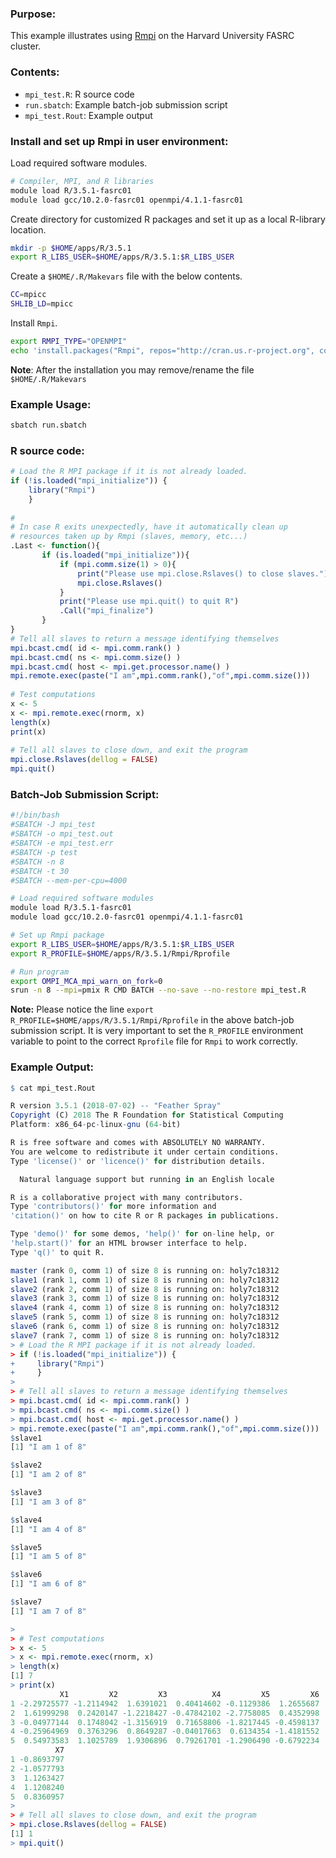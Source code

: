 ### Purpose:

This example illustrates using [Rmpi](https://cran.r-project.org/web/packages/Rmpi/index.html) on the Harvard University FASRC cluster.

### Contents:

* <code>mpi_test.R</code>: R source code
* <code>run.sbatch</code>: Example batch-job submission script
* <code>mpi\_test.Rout</code>: Example output

### Install and set up Rmpi in user environment:

Load required software modules.

```bash
# Compiler, MPI, and R libraries
module load R/3.5.1-fasrc01
module load gcc/10.2.0-fasrc01 openmpi/4.1.1-fasrc01
```

Create directory for customized R packages and set it up as a local R-library location.

```bash
mkdir -p $HOME/apps/R/3.5.1
export R_LIBS_USER=$HOME/apps/R/3.5.1:$R_LIBS_USER
```

Create a <code>$HOME/.R/Makevars</code> file with the below contents.

```bash
CC=mpicc
SHLIB_LD=mpicc
```

Install <code>Rmpi</code>.


```bash
export RMPI_TYPE="OPENMPI"
echo 'install.packages("Rmpi", repos="http://cran.us.r-project.org", configure.args=c("--with-Rmpi-include=${MPI_INCLUDE} --with-Rmpi-libpath=${MPI_LIB} --with-Rmpi-type=${RMPI_TYPE}"), configure.vars=c("CPPFLAGS=-I${MPI_INCLUDE} LDFLAGS=-L${MPI_LIB}"))' | R --vanilla
```

**Note**: After the installation you may remove/rename the file <code>$HOME/.R/Makevars</code>

### Example Usage:

```bash	
sbatch run.sbatch
```

### R source code:

```r
# Load the R MPI package if it is not already loaded.
if (!is.loaded("mpi_initialize")) {
    library("Rmpi")
    }
 
#
# In case R exits unexpectedly, have it automatically clean up
# resources taken up by Rmpi (slaves, memory, etc...)
.Last <- function(){
       if (is.loaded("mpi_initialize")){
           if (mpi.comm.size(1) > 0){
               print("Please use mpi.close.Rslaves() to close slaves.")
               mpi.close.Rslaves()
           }
           print("Please use mpi.quit() to quit R")
           .Call("mpi_finalize")
       }
}
# Tell all slaves to return a message identifying themselves
mpi.bcast.cmd( id <- mpi.comm.rank() )
mpi.bcast.cmd( ns <- mpi.comm.size() )
mpi.bcast.cmd( host <- mpi.get.processor.name() )
mpi.remote.exec(paste("I am",mpi.comm.rank(),"of",mpi.comm.size()))
 
# Test computations
x <- 5
x <- mpi.remote.exec(rnorm, x)
length(x)
print(x)
 
# Tell all slaves to close down, and exit the program
mpi.close.Rslaves(dellog = FALSE)
mpi.quit()
```

### Batch-Job Submission Script:

```bash
#!/bin/bash
#SBATCH -J mpi_test
#SBATCH -o mpi_test.out
#SBATCH -e mpi_test.err
#SBATCH -p test
#SBATCH -n 8
#SBATCH -t 30
#SBATCH --mem-per-cpu=4000

# Load required software modules 
module load R/3.5.1-fasrc01
module load gcc/10.2.0-fasrc01 openmpi/4.1.1-fasrc01

# Set up Rmpi package
export R_LIBS_USER=$HOME/apps/R/3.5.1:$R_LIBS_USER
export R_PROFILE=$HOME/apps/R/3.5.1/Rmpi/Rprofile

# Run program
export OMPI_MCA_mpi_warn_on_fork=0
srun -n 8 --mpi=pmix R CMD BATCH --no-save --no-restore mpi_test.R
```
**Note:** Please notice the line <code>export R_PROFILE=$HOME/apps/R/3.5.1/Rmpi/Rprofile</code> in the above batch-job submission script. It is very important to set the <code>R\_PROFILE</code> environment variable to point to the correct <code>Rprofile</code> file for <code>Rmpi</code> to work correctly.

### Example Output:

```r
$ cat mpi_test.Rout 

R version 3.5.1 (2018-07-02) -- "Feather Spray"
Copyright (C) 2018 The R Foundation for Statistical Computing
Platform: x86_64-pc-linux-gnu (64-bit)

R is free software and comes with ABSOLUTELY NO WARRANTY.
You are welcome to redistribute it under certain conditions.
Type 'license()' or 'licence()' for distribution details.

  Natural language support but running in an English locale

R is a collaborative project with many contributors.
Type 'contributors()' for more information and
'citation()' on how to cite R or R packages in publications.

Type 'demo()' for some demos, 'help()' for on-line help, or
'help.start()' for an HTML browser interface to help.
Type 'q()' to quit R.

master (rank 0, comm 1) of size 8 is running on: holy7c18312 
slave1 (rank 1, comm 1) of size 8 is running on: holy7c18312 
slave2 (rank 2, comm 1) of size 8 is running on: holy7c18312 
slave3 (rank 3, comm 1) of size 8 is running on: holy7c18312 
slave4 (rank 4, comm 1) of size 8 is running on: holy7c18312 
slave5 (rank 5, comm 1) of size 8 is running on: holy7c18312 
slave6 (rank 6, comm 1) of size 8 is running on: holy7c18312 
slave7 (rank 7, comm 1) of size 8 is running on: holy7c18312 
> # Load the R MPI package if it is not already loaded.
> if (!is.loaded("mpi_initialize")) {
+     library("Rmpi")
+     }
>  
> # Tell all slaves to return a message identifying themselves
> mpi.bcast.cmd( id <- mpi.comm.rank() )
> mpi.bcast.cmd( ns <- mpi.comm.size() )
> mpi.bcast.cmd( host <- mpi.get.processor.name() )
> mpi.remote.exec(paste("I am",mpi.comm.rank(),"of",mpi.comm.size()))
$slave1
[1] "I am 1 of 8"

$slave2
[1] "I am 2 of 8"

$slave3
[1] "I am 3 of 8"

$slave4
[1] "I am 4 of 8"

$slave5
[1] "I am 5 of 8"

$slave6
[1] "I am 6 of 8"

$slave7
[1] "I am 7 of 8"

>  
> # Test computations
> x <- 5
> x <- mpi.remote.exec(rnorm, x)
> length(x)
[1] 7
> print(x)
           X1         X2         X3          X4         X5         X6
1 -2.29725577 -1.2114942  1.6391021  0.40414602 -0.1129386  1.2655687
2  1.61999298  0.2420147 -1.2218427 -0.47842102 -2.7758085  0.4352998
3 -0.04977144  0.1748042 -1.3156919  0.71658806 -1.8217445 -0.4598137
4 -0.25964969  0.3763296  0.8649287 -0.04017663  0.6134354 -1.4181552
5  0.54973583  1.1025789  1.9306896  0.79261701 -1.2906490 -0.6792234
          X7
1 -0.8693797
2 -1.0577793
3  1.1263427
4  1.1208240
5  0.8360957
>  
> # Tell all slaves to close down, and exit the program
> mpi.close.Rslaves(dellog = FALSE)
[1] 1
> mpi.quit()
```
